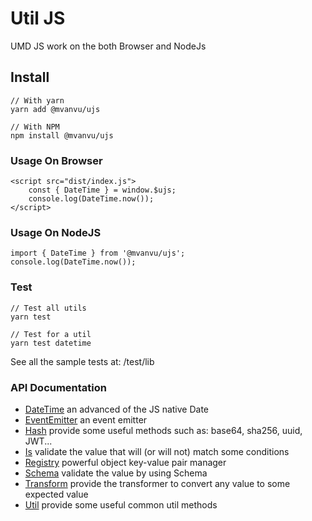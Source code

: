 # Util JS

UMD JS work on the both Browser and NodeJs

## Install

```
// With yarn
yarn add @mvanvu/ujs

// With NPM
npm install @mvanvu/ujs
```

### Usage On Browser

```
<script src="dist/index.js">
    const { DateTime } = window.$ujs;
    console.log(DateTime.now());
</script>
```

### Usage On NodeJS

```
import { DateTime } from '@mvanvu/ujs';
console.log(DateTime.now());
```

### Test

```
// Test all utils
yarn test

// Test for a util
yarn test datetime
```

See all the sample tests at: /test/lib

### API Documentation

-  [DateTime](docs/Datetime.md) an advanced of the JS native Date
-  [EventEmitter](docs/Event-emitter.md) an event emitter
-  [Hash](docs/Hash.md) provide some useful methods such as: base64, sha256, uuid, JWT...
-  [Is](docs/Is.md) validate the value that will (or will not) match some conditions
-  [Registry](docs/Registry.md) powerful object key-value pair manager
-  [Schema](docs/Schema.md) validate the value by using Schema
-  [Transform](docs/Transform.md) provide the transformer to convert any value to some expected value
-  [Util](docs/Util.md) provide some useful common util methods
